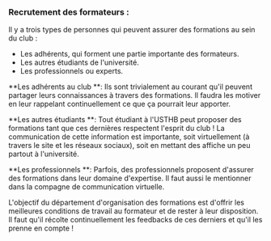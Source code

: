 ### Recrutement des formateurs :

Il y a trois types de personnes qui peuvent assurer des formations au sein du club : 
- Les adhérents, qui forment une partie importante des formateurs.
- Les autres étudiants de l'université.
- Les professionnels ou experts.

**Les adhérents au club **: Ils sont trivialement au courant qu'il peuvent partager leurs connaissances à travers des formations. Il faudra les motiver en leur rappelant continuellement ce que ça pourrait leur apporter.

**Les autres étudiants **: Tout étudiant à l'USTHB peut proposer des formations tant que ces dernières respectent l'esprit du club ! La communication de cette information est importante, soit virtuellement (à travers le site et les réseaux sociaux), soit en mettant des affiche un peu partout à l'université.

**Les professionnels **: Parfois, des professionnels proposent d'assurer des formations dans leur domaine d'expertise. Il faut aussi le mentionner dans la compagne de communication virtuelle.

L'objectif du département d'organisation des formations est d'offrir les meilleures conditions de travail au formateur et de rester à leur disposition. Il faut qu'il récolte continuellement les feedbacks de ces derniers et qu'il les prenne en compte !
